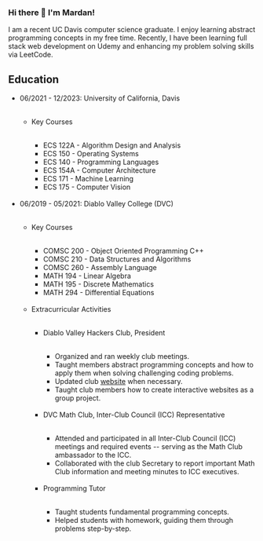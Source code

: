 
<!--
**Mardan21/Mardan21** is a ✨ _special_ ✨ repository because its `README.md` (this file) appears on your GitHub profile.

Here are some ideas to get you started:

- 🔭 I’m currently working on ...
- 🌱 I’m currently learning ...
- 👯 I’m looking to collaborate on ...
- 🤔 I’m looking for help with ...
- 💬 Ask me about ...
- 📫 How to reach me: ...
- 😄 Pronouns: ...
- ⚡ Fun fact: ...
-->

### Hi there 👋 I'm Mardan!

I am a recent UC Davis computer
science graduate. I enjoy learning abstract programming concepts in
my free time. Recently, I have been learning full stack web development
on Udemy and enhancing my problem solving skills via LeetCode.

## Education
<ul>
  <li>06/2021 - 12/2023: University of California, Davis</li>
  <br>
  <ul>
    <li>Key Courses</li>
    <br>
    <ul>
      <li>ECS 122A - Algorithm Design and Analysis</li>
      <li>ECS 150 - Operating Systems</li>
      <li>ECS 140 - Programming Languages</li>
      <li>ECS 154A - Computer Architecture</li>
      <li>ECS 171 - Machine Learning</li>
      <li>ECS 175 - Computer Vision</li>
    </ul>
  </ul>
  <br>
  <li>06/2019 - 05/2021: Diablo Valley College (DVC)</li>
  <br>
  <ul>
    <li>Key Courses</li>
    <br>
    <ul>
      <li>COMSC 200 - Object Oriented Programming C++</li>
      <li>COMSC 210 - Data Structures and Algorithms</li>
      <li>COMSC 260 - Assembly Language</li>
      <li>MATH 194 - Linear Algebra</li>
      <li>MATH 195 - Discrete Mathematics</li>
      <li>MATH 294 - Differential Equations</li>
    </ul>
    <br>
    <li>Extracurricular Activities</li>
    <br>
    <ul>
      <li>Diablo Valley Hackers Club, President</li>
      <br>
      <ul>
        <li>Organized and ran weekly club meetings.</li>
        <li>Taught members abstract programming concepts and how to apply
        them when solving challenging coding problems.</li>
        <li>Updated club <a href="http://www.dvhackers.com/">website</a> when
        necessary.</li>
        <li>Taught club members how to create interactive websites as a group
        project.</li>
      </ul>
      <br>
      <li>DVC Math Club, Inter-Club Council (ICC) Representative</li>
      <br>
      <ul>
        <li>Attended and participated in all Inter-Club Council (ICC) meetings
        and required events -- serving as the Math Club ambassador to the ICC.</li>
        <li>Collaborated with the club Secretary to report important Math Club
        information and meeting minutes to ICC executives.</li>
      </ul>
      <br>
      <li>Programming Tutor</li>
      <br>
      <ul>
        <li>Taught students fundamental programming concepts.</li>
        <li>Helped students with homework, guiding them through
        problems step-by-step.</li>
      </ul>
    </ul>
  </ul>
</ul>
